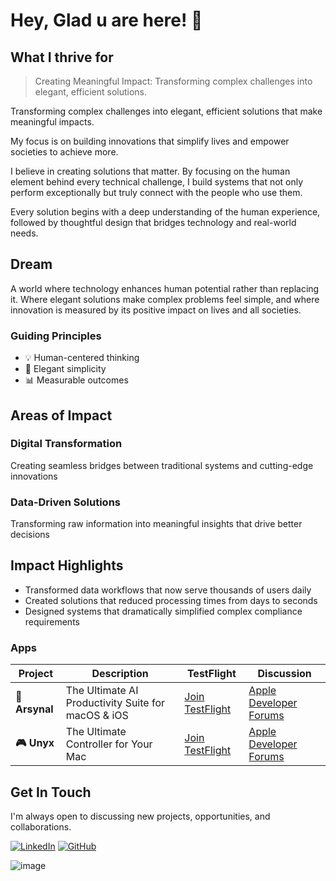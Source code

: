 # Hey, Glad u are here! 👋

## What I thrive for


> Creating Meaningful Impact: Transforming complex challenges into elegant, efficient solutions.

Transforming complex challenges into elegant, efficient solutions that make meaningful impacts. 

My focus is on building innovations that simplify lives and empower societies to achieve more.

I believe in creating solutions that matter. By focusing on the human element behind every technical challenge, I build systems that not only perform exceptionally but truly connect with the people who use them.

Every solution begins with a deep understanding of the human experience, followed by thoughtful design that bridges technology and real-world needs.

## Dream

A world where technology enhances human potential rather than replacing it. Where elegant solutions make complex problems feel simple, and where innovation is measured by its positive impact on lives and all societies.

### Guiding Principles
- 💡 Human-centered thinking
- 🎨 Elegant simplicity
- 📊 Measurable outcomes

## Areas of Impact

### Digital Transformation
Creating seamless bridges between traditional systems and cutting-edge innovations


### Data-Driven Solutions
Transforming raw information into meaningful insights that drive better decisions

## Impact Highlights

- Transformed data workflows that now serve thousands of users daily
- Created solutions that reduced processing times from days to seconds
- Designed systems that dramatically simplified complex compliance requirements

### Apps

| Project | Description | TestFlight | Discussion |
|---------|-------------|------------|------------|
| **🚀 Arsynal** | The Ultimate AI Productivity Suite for macOS & iOS | [Join TestFlight](https://testflight.apple.com/join/Jnhg4q3W) | [Apple Developer Forums](https://developer.apple.com/forums/thread/786944) |
| **🎮 Unyx** | The Ultimate Controller for Your Mac | [Join TestFlight](https://testflight.apple.com/join/cw55NxZq) | [Apple Developer Forums](https://developer.apple.com/forums/thread/792872) |

## Get In Touch

I'm always open to discussing new projects, opportunities, and collaborations.

[![LinkedIn](https://img.shields.io/badge/LinkedIn-divyaprakashrx-blue?style=flat-square&logo=linkedin)](https://linkedin.com/in/divyaprakashrx)
[![GitHub](https://img.shields.io/badge/GitHub-divyaprakashrx-black?style=flat-square&logo=github)](https://github.com/divyaprakashrx)

![image](https://github.githubassets.com/images/modules/site/home/footer-illustration.svg)


